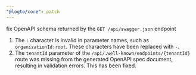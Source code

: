 ```yaml
---
"@logto/core": patch
---
```


fix OpenAPI schema returned by the `GET /api/swagger.json` endpoint

1. The `:` character is invalid in parameter names, such as `organizationId:root`. These characters have been replaced with `-`.
2. The `tenantId` parameter of the `/api/.well-known/endpoints/{tenantId}` route was missing from the generated OpenAPI spec document, resulting in validation errors. This has been fixed.
